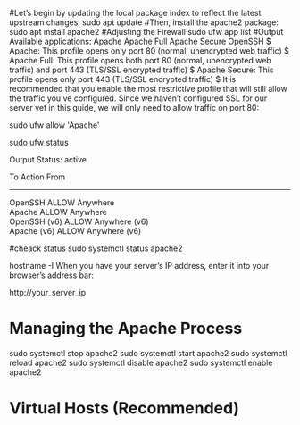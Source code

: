 #Let’s begin by updating the local package index to reflect the latest upstream changes:
   sudo apt update
#Then, install the apache2 package:
   sudo apt install apache2
#Adjusting the Firewall
  sudo ufw app list
  #Output
Available applications:
  Apache
  Apache Full
  Apache Secure
  OpenSSH
$ Apache: This profile opens only port 80 (normal, unencrypted web traffic)
$ Apache Full: This profile opens both port 80 (normal, unencrypted web traffic) and port 443 (TLS/SSL encrypted traffic)
$ Apache Secure: This profile opens only port 443 (TLS/SSL encrypted traffic)
$ It is recommended that you enable the most restrictive profile that will still allow the traffic you’ve configured. Since we haven’t configured SSL for our server yet in this guide, we will only need to allow traffic on port 80:
  
  sudo ufw allow 'Apache'
 
  sudo ufw status
  
  Output
Status: active

To                         Action      From
--                         ------      ----
OpenSSH                    ALLOW       Anywhere                  
Apache                     ALLOW       Anywhere                
OpenSSH (v6)               ALLOW       Anywhere (v6)             
Apache (v6)                ALLOW       Anywhere (v6)

#cheack  status
sudo systemctl status apache2

hostname -I
When you have your server’s IP address, enter it into your browser’s address bar:

http://your_server_ip

# Managing the Apache Process
sudo systemctl stop apache2
sudo systemctl start apache2
sudo systemctl reload apache2
sudo systemctl disable apache2
sudo systemctl enable apache2
# Virtual Hosts (Recommended)

